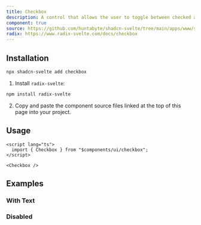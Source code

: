 ```yaml
---
title: Checkbox
description: A control that allows the user to toggle between checked and not checked.
component: true
source: https://github.com/huntabyte/shadcn-svelte/tree/main/apps/www/src/lib/components/ui/checkbox
radix: https://www.radix-svelte.com/docs/checkbox
---
```


<script>
  import { CheckboxDemo, CheckboxDemoDisabled, CheckboxDemoText, ComponentExample, ManualInstall } from '$lib/components/docs';
</script>

<ComponentExample src="src/lib/components/docs/examples/checkbox/CheckboxDemo.svelte">

<div slot="example">
<CheckboxDemo />
</div>

</ComponentExample>

## Installation

```bash
npx shadcn-svelte add checkbox
```

<ManualInstall>

1. Install `radix-svelte`:

```bash
npm install radix-svelte
```

2. Copy and paste the component source files linked at the top of this page into your project.

</ManualInstall>

## Usage

```svelte
<script lang="ts">
  import { Checkbox } from "$components/ui/checkbox";
</script>
```

```svelte
<Checkbox />
```

## Examples

### With Text

<ComponentExample src="src/lib/components/docs/examples/checkbox/CheckboxDemoText.svelte">

<div slot="example">
<CheckboxDemoText />
</div>

</ComponentExample>

### Disabled

<ComponentExample src="src/lib/components/docs/examples/checkbox/CheckboxDemoDisabled.svelte">

<div slot="example">
<CheckboxDemoDisabled />
</div>

</ComponentExample>
